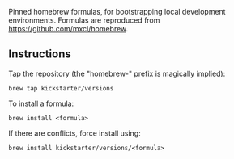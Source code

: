 Pinned homebrew formulas, for bootstrapping local development environments.
Formulas are reproduced from https://github.com/mxcl/homebrew.

## Instructions

Tap the repository (the "homebrew-" prefix is magically implied):

```
brew tap kickstarter/versions
```

To install a formula:

```
brew install <formula>
```

If there are conflicts, force install using:

```
brew install kickstarter/versions/<formula>
```
